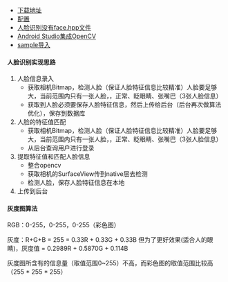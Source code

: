* [下载地址](https://github.com/opencv/opencv/releases/tag/4.8.0)
* [配置](https://juejin.cn/post/6844903906099593229)
* [人脸识别没有face.hpp文件](https://blog.csdn.net/HikD_bn/article/details/108409007)
* [Android Studio集成OpenCV](https://www.jianshu.com/p/41d1effd630e)
* [sample导入](https://blog.csdn.net/lucky_tom/article/details/113247850)
#### 人脸识别实现思路
1. 人脸信息录入
    * 获取相机Bitmap，检测人脸（保证人脸特征信息比较精准）人脸要足够大，当前范围内只有一张人脸，，正常、眨眼睛、张嘴巴（3张人脸信息）
    * 获取到人脸必须要保存人脸特征信息，然后上传给后台（后台再次做算法优化），保存到数据库
2. 人脸的特征值匹配
    * 获取相机Bitmap，检测人脸（保证人脸特征信息比较精准）人脸要足够大，当前范围内只有一张人脸，，正常、眨眼睛、张嘴巴（3张人脸信息）
    * 从后台查询用户进行登录
3. 提取特征值和匹配人脸信息
    * 整合opencv
    * 获取相机的SurfaceView传到native层去检测
    * 检测人脸，保存人脸特征信息在本地
4.  上传到后台


#### 灰度图算法
RGB：0-255，0-255，0-255（彩色图）

灰度：R+G+B = 255 = 0.33R + 0.33G + 0.33B
但为了更好效果(适合人的眼睛)，灰度值 = 0.2989R + 0.5870G + 0.114B


灰度图所含有的信息量（取值范围0~255）不高，而彩色图的取值范围比较高（255 * 255 * 255）
